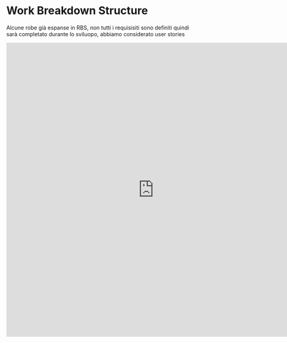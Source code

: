 # Work Breakdown Structure

Alcune robe già espanse in RBS, non tutti i requisisiti sono definiti quindi sarà completato durante lo sviluopo, abbiamo considerato user stories

<iframe width="768" height="768" src="https://miro.com/app/live-embed/uXjVK65ZyvA=/?moveToViewport=-4588,-1128,8329,6895&embedId=20909143135" frameborder="0" scrolling="no" allow="fullscreen; clipboard-read; clipboard-write" allowfullscreen></iframe>
